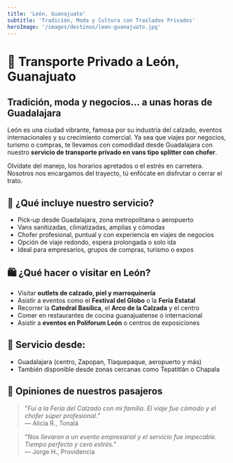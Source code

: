 ```yaml
---
title: 'León, Guanajuato'
subtitle: 'Tradición, Moda y Cultura con Traslados Privados'
heroImage: '/images/destinos/leon-guanajuato.jpg'
---
```



# 🦁 Transporte Privado a León, Guanajuato

## Tradición, moda y negocios… a unas horas de Guadalajara

León es una ciudad vibrante, famosa por su industria del calzado, eventos internacionales y su crecimiento comercial. Ya sea que viajes por negocios, turismo o compras, te llevamos con comodidad desde Guadalajara con nuestro **servicio de transporte privado en vans tipo splitter con chofer**.

Olvídate del manejo, los horarios apretados o el estrés en carretera. Nosotros nos encargamos del trayecto, tú enfócate en disfrutar o cerrar el trato.


## 🚐 ¿Qué incluye nuestro servicio?

- Pick-up desde Guadalajara, zona metropolitana o aeropuerto  
- Vans sanitizadas, climatizadas, amplias y cómodas  
- Chofer profesional, puntual y con experiencia en viajes de negocios  
- Opción de viaje redondo, espera prolongada o solo ida  
- Ideal para empresarios, grupos de compras, turismo o expos


## 🛍️ ¿Qué hacer o visitar en León?

- Visitar **outlets de calzado, piel y marroquinería**  
- Asistir a eventos como el **Festival del Globo** o la **Feria Estatal**  
- Recorrer la **Catedral Basílica**, el **Arco de la Calzada** y el centro  
- Comer en restaurantes de cocina guanajuatense o internacional  
- Asistir a **eventos en Poliforum León** o centros de exposiciones


## 📍 Servicio desde:

- Guadalajara (centro, Zapopan, Tlaquepaque, aeropuerto y más)  
- También disponible desde zonas cercanas como Tepatitlán o Chapala


## 💬 Opiniones de nuestros pasajeros

> "_Fui a la Feria del Calzado con mi familia. El viaje fue cómodo y el chofer súper profesional._"  
> — Alicia R., Tonalá

> "_Nos llevaron a un evento empresarial y el servicio fue impecable. Tiempo perfecto y cero estrés._"  
> — Jorge H., Providencia